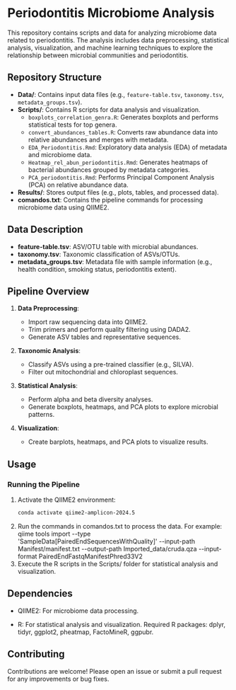 # Periodontitis Microbiome Analysis

This repository contains scripts and data for analyzing microbiome data related to periodontitis. The analysis includes data preprocessing, statistical analysis, visualization, and machine learning techniques to explore the relationship between microbial communities and periodontitis.

## Repository Structure

- **Data/**: Contains input data files (e.g., `feature-table.tsv`, `taxonomy.tsv`, `metadata_groups.tsv`).
- **Scripts/**: Contains R scripts for data analysis and visualization.
  - `boxplots_correlation_genra.R`: Generates boxplots and performs statistical tests for top genera.
  - `convert_abundances_tables.R`: Converts raw abundance data into relative abundances and merges with metadata.
  - `EDA_Periodontitis.Rmd`: Exploratory data analysis (EDA) of metadata and microbiome data.
  - `Heatmap_rel_abun_periodontitis.Rmd`: Generates heatmaps of bacterial abundances grouped by metadata categories.
  - `PCA_periodontitis.Rmd`: Performs Principal Component Analysis (PCA) on relative abundance data.
- **Results/**: Stores output files (e.g., plots, tables, and processed data).
- **comandos.txt**: Contains the pipeline commands for processing microbiome data using QIIME2.

## Data Description

- **feature-table.tsv**: ASV/OTU table with microbial abundances.
- **taxonomy.tsv**: Taxonomic classification of ASVs/OTUs.
- **metadata_groups.tsv**: Metadata file with sample information (e.g., health condition, smoking status, periodontitis extent).

## Pipeline Overview

1. **Data Preprocessing**:
   - Import raw sequencing data into QIIME2.
   - Trim primers and perform quality filtering using DADA2.
   - Generate ASV tables and representative sequences.

2. **Taxonomic Analysis**:
   - Classify ASVs using a pre-trained classifier (e.g., SILVA).
   - Filter out mitochondrial and chloroplast sequences.

3. **Statistical Analysis**:
   - Perform alpha and beta diversity analyses.
   - Generate boxplots, heatmaps, and PCA plots to explore microbial patterns.

4. **Visualization**:
   - Create barplots, heatmaps, and PCA plots to visualize results.

## Usage

### Running the Pipeline
1. Activate the QIIME2 environment:
   ```bash
   conda activate qiime2-amplicon-2024.5
2. Run the commands in comandos.txt to process the data. For example:
   qiime tools import --type 'SampleData[PairedEndSequencesWithQuality]' --input-path Manifest/manifest.txt --output-path Imported_data/cruda.qza --input-format PairedEndFastqManifestPhred33V2
3. Execute the R scripts in the Scripts/ folder for statistical analysis and visualization.

## Dependencies
- QIIME2: For microbiome data processing.

- R: For statistical analysis and visualization.
Required R packages: dplyr, tidyr, ggplot2, pheatmap, FactoMineR, ggpubr.

## Contributing
Contributions are welcome! Please open an issue or submit a pull request for any improvements or bug fixes.
